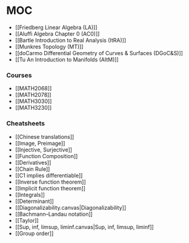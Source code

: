 # MOC
- [[Friedberg Linear Algebra (LA)]]
- [[Aluffi Algebra Chapter 0 (AC0)]]
- [[Bartle Introduction to Real Analysis (ItRA)]]
- [[Munkres Topology (MT)]]
- [[doCarmo Differential Geometry of Curves & Surfaces (DGoC&S)]]
- [[Tu An Introduction to Manifolds (AItM)]]
### Courses
- [[MATH2068]]
- [[MATH2078]]
- [[MATH3030]]
- [[MATH3230]]
### Cheatsheets
- [[Chinese translations]]
- [[Image, Preimage]]
- [[Injective, Surjective]]
- [[Function Composition]]
- [[Derivatives]]
- [[Chain Rule]]
- [[C1 implies differentiable]]
- [[Inverse function theorem]]
- [[Implicit function theorem]]
- [[Integrals]]
- [[Determinant]]
- [[Diagonalizability.canvas|Diagonalizability]]
- [[Bachmann–Landau notation]]
- [[Taylor]]
- [[Sup, inf, limsup, liminf.canvas|Sup, inf, limsup, liminf]]
- [[Group order]]